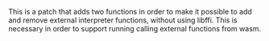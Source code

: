 This is a patch that adds two functions in order to make it possible to add and remove external
interpreter functions, without using libffi. This is necessary in order to support running calling
external functions from wasm.
